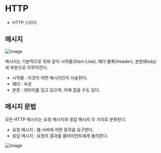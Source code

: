 # HTTP

- HTTP 스터디

## 메시지

![image](https://user-images.githubusercontent.com/81916648/147874289-bca3c92b-f70a-4f26-ac64-391386f6aa62.png)

메시지는 기본적으로 위와 같이 시작줄(Start-Line), 헤더 블록(Header), 본문(Body) 세 부분으로 이루어진다.

- 시작줄 : 이것이 어떤 메시지인지 서술한다.
- 헤더 : 속성
- 본문 : 데이터를 담고 있으며, 아예 없을 수도 있다.

## 메시지 문법

모든 HTTP 메시지는 요청 메시지와 응답 메시지 두 가지로 분류된다.

- 요청 메시지 : 웹 서버에 어떤 동작을 요구한다.
- 응답 메시지 : 요청의 결과를 클라이언트에게 돌려준다.
 
![image](https://user-images.githubusercontent.com/81916648/147874425-7ae39833-6d12-455e-a8e6-f479fd69c4b7.png)

